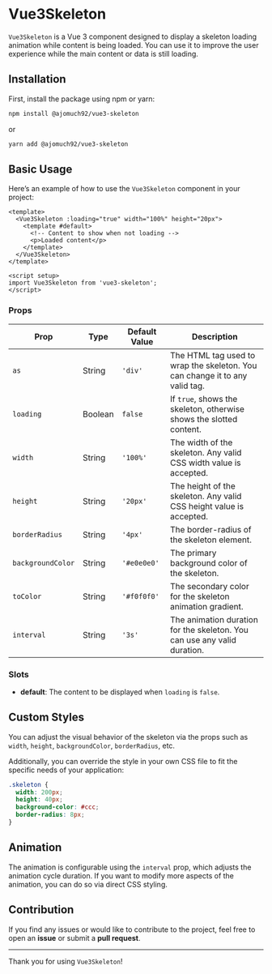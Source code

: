 
# Vue3Skeleton

`Vue3Skeleton` is a Vue 3 component designed to display a skeleton loading animation while content is being loaded. You can use it to improve the user experience while the main content or data is still loading.

## Installation

First, install the package using npm or yarn:

```bash
npm install @ajomuch92/vue3-skeleton
```

or

```bash
yarn add @ajomuch92/vue3-skeleton
```

## Basic Usage

Here’s an example of how to use the `Vue3Skeleton` component in your project:

```vue
<template>
  <Vue3Skeleton :loading="true" width="100%" height="20px">
    <template #default>
      <!-- Content to show when not loading -->
      <p>Loaded content</p>
    </template>
  </Vue3Skeleton>
</template>

<script setup>
import Vue3Skeleton from 'vue3-skeleton';
</script>
```

### Props

| Prop              | Type    | Default Value      | Description                                                                 |
|-------------------|---------|-------------------|-----------------------------------------------------------------------------|
| `as`              | String  | `'div'`           | The HTML tag used to wrap the skeleton. You can change it to any valid tag. |
| `loading`         | Boolean | `false`           | If `true`, shows the skeleton, otherwise shows the slotted content.         |
| `width`           | String  | `'100%'`          | The width of the skeleton. Any valid CSS width value is accepted.           |
| `height`          | String  | `'20px'`          | The height of the skeleton. Any valid CSS height value is accepted.         |
| `borderRadius`    | String  | `'4px'`           | The border-radius of the skeleton element.                                  |
| `backgroundColor` | String  | `'#e0e0e0'`       | The primary background color of the skeleton.                               |
| `toColor`         | String  | `'#f0f0f0'`       | The secondary color for the skeleton animation gradient.                    |
| `interval`        | String  | `'3s'`            | The animation duration for the skeleton. You can use any valid duration.    |

### Slots

- **default**: The content to be displayed when `loading` is `false`.

## Custom Styles

You can adjust the visual behavior of the skeleton via the props such as `width`, `height`, `backgroundColor`, `borderRadius`, etc.

Additionally, you can override the style in your own CSS file to fit the specific needs of your application:

```css
.skeleton {
  width: 200px;
  height: 40px;
  background-color: #ccc;
  border-radius: 8px;
}
```

## Animation

The animation is configurable using the `interval` prop, which adjusts the animation cycle duration. If you want to modify more aspects of the animation, you can do so via direct CSS styling.

## Contribution

If you find any issues or would like to contribute to the project, feel free to open an **issue** or submit a **pull request**.

---

Thank you for using `Vue3Skeleton`!

